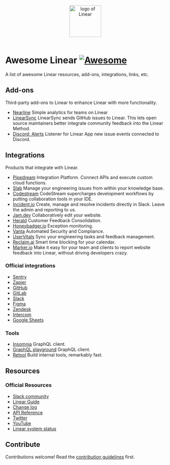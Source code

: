 <p align="center">
  <br>
  <img width="100" src="./assets/linear_logo.png" alt="logo of Linear">
  <br>
  <br>
</p>

# Awesome Linear [![Awesome](https://awesome.re/badge.svg)](https://awesome.re)


A list of awesome Linear resources, add-ons, integrations, links, etc.


## Add-ons

Third-party add-ons to Linear to enhance Linear with more functionality.

- [Nearline](https://www.nearline.io/) Simple analytics
for teams on Linear
- [LinearSync](https://linear-sync.com/) LinearSync sends GitHub issues to Linear. This lets open source maintainers better integrate community feedback into the Linear Method.
- [Discord: Alerts](https://github.com/ezolla/linear-app-discord) Listener for Linear App new issue events connected to Discord.

## Integrations

Products that integrate with Linear.

 - [Pipedream](https://pipedream.com/apps/linear-app) Integration Platform. Connect APIs and execute custom cloud functions.
 - [Slab](https://slab.com/integrations/linear/) Manage your engineering issues from within your knowledge base.
 - [Codestream](https://www.codestream.com/blog/codestream-10-3-view-and-create-linear-issues-in-your-ide) CodeStream supercharges development workflows by putting collaboration tools in your IDE.
 - [Incident.io](https://incident.io/) Create, manage and resolve incidents directly in Slack. Leave the admin and reporting to us.
 - [Jam.dev](https://jam.dev/) Collaboratively edit your website.
 - [Herald](https://www.heraldhq.com/) Customer Feedback Consolidation.
 - [Honeybadger.io](https://docs.honeybadger.io/integrations/#linear) Exception monitoring.
 - [Vanta](https://www.vanta.com/) Automated Security and Compliance.
- [UserVitals](https://www.uservitalshq.com/works-with/linear) Sync your engineering tasks and feedback management.
- [Reclaim.ai](https://reclaim.ai/) Smart time blocking for your calendar.
- [Marker.io](https://marker.io/linear-website-issue-tracker) Make it easy for your team and clients to report website feedback into Linear, without driving developers crazy.


### Official integrations

- [Sentry](https://sentry.io/integrations/linear/) 
- [Zapier](https://zapier.com/apps/linear/integrations)
- [GitHub](https://linear.app/settings/integrations/github)
- [GitLab](https://linear.app/settings/integrations/gitlab)
- [Slack](https://linear.app/settings/integrations/slack)
- [Figma](https://linear.app/settings/integrations/figma)
- [Zendesk](https://www.zendesk.com/apps/support/linear/)
- [Intercom](https://linear.app/settings/integrations/intercom)
- [Google Sheets](https://linear.app/settings/integrations/google-sheets)

### Tools
- [Insomnia](https://insomnia.rest/) GraphQL client.
- [GraphQL playground](https://github.com/graphql/graphql-playground) GraphQL client.
- [Retool](https://retool.com/) Build internal tools, remarkably fast.

## Resources

### Official Resources

- [Slack community](https://linearcustomers.slack.com)
- [Linear Guide](https://docs.linear.app/)
- [Change log](https://linear.app/changelog)
- [API Reference](https://developers.linear.app/docs/)
- [Twitter](https://twitter.com/linear)
- [YouTube](https://www.youtube.com/channel/UCWivgq8xSp7QcXVyPHml-Aw)
- [Linear system status](https://linearstatus.com/)

## Contribute

Contributions welcome! Read the [contribution guidelines](contributing.md) first.
